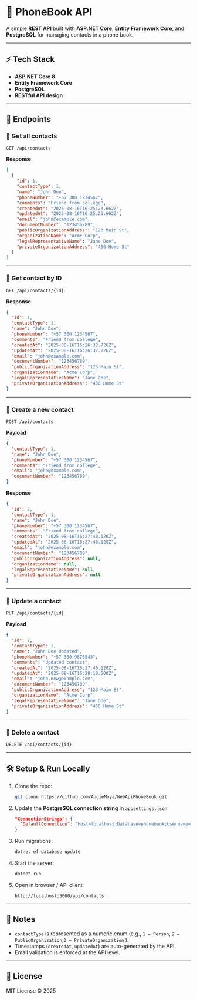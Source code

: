# 📖 PhoneBook API

A simple **REST API** built with **ASP.NET Core**, **Entity Framework Core**, and **PostgreSQL** for managing contacts in a phone book.

---

## ⚡ Tech Stack
- **ASP.NET Core 8**
- **Entity Framework Core**
- **PostgreSQL**
- **RESTful API design**

---

## 📂 Endpoints

### 🔹 Get all contacts
```
GET /api/contacts
```

**Response**
```json
[
  {
    "id": 1,
    "contactType": 1,
    "name": "John Doe",
    "phoneNumber": "+57 300 1234567",
    "comments": "Friend from college",
    "createdAt": "2025-08-16T16:25:23.662Z",
    "updatedAt": "2025-08-16T16:25:23.662Z",
    "email": "john@example.com",
    "documentNumber": "123456789",
    "publicOrganizationAddress": "123 Main St",
    "organizationName": "Acme Corp",
    "legalRepresentativeName": "Jane Doe",
    "privateOrganizationAddress": "456 Home St"
  }
]
```

---

### 🔹 Get contact by ID
```
GET /api/contacts/{id}
```

**Response**
```json
{
  "id": 1,
  "contactType": 1,
  "name": "John Doe",
  "phoneNumber": "+57 300 1234567",
  "comments": "Friend from college",
  "createdAt": "2025-08-16T16:26:32.726Z",
  "updatedAt": "2025-08-16T16:26:32.726Z",
  "email": "john@example.com",
  "documentNumber": "123456789",
  "publicOrganizationAddress": "123 Main St",
  "organizationName": "Acme Corp",
  "legalRepresentativeName": "Jane Doe",
  "privateOrganizationAddress": "456 Home St"
}
```

---

### 🔹 Create a new contact
```
POST /api/contacts
```

**Payload**
```json
{
  "contactType": 1,
  "name": "John Doe",
  "phoneNumber": "+57 300 1234567",
  "comments": "Friend from college",
  "email": "john@example.com",
  "documentNumber": "123456789",
}
```

**Response**
```json
{
  "id": 2,
  "contactType": 1,
  "name": "John Doe",
  "phoneNumber": "+57 300 1234567",
  "comments": "Friend from college",
  "createdAt": "2025-08-16T16:27:40.120Z",
  "updatedAt": "2025-08-16T16:27:40.120Z",
  "email": "john@example.com",
  "documentNumber": "123456789",
  "publicOrganizationAddress": null,
  "organizationName": null,
  "legalRepresentativeName": null,
  "privateOrganizationAddress": null
}
```

---

### 🔹 Update a contact
```
PUT /api/contacts/{id}
```

**Payload**
```json
{
  "id": 2,
  "contactType": 1,
  "name": "John Doe Updated",
  "phoneNumber": "+57 300 9876543",
  "comments": "Updated contact",
  "createdAt": "2025-08-16T16:27:40.120Z",
  "updatedAt": "2025-08-16T16:29:10.500Z",
  "email": "john.new@example.com",
  "documentNumber": "123456789",
  "publicOrganizationAddress": "123 Main St",
  "organizationName": "Acme Corp",
  "legalRepresentativeName": "Jane Doe",
  "privateOrganizationAddress": "456 Home St"
}
```

---

### 🔹 Delete a contact
```
DELETE /api/contacts/{id}
```

---

## 🛠️ Setup & Run Locally

1. Clone the repo:
   ```bash
   git clone https://github.com/AngieMoya/WebApiPhoneBook.git
   ```

2. Update the **PostgreSQL connection string** in `appsettings.json`:
   ```json
   "ConnectionStrings": {
     "DefaultConnection": "Host=localhost;Database=phonebook;Username=postgres;Password=yourpassword"
   }
   ```

3. Run migrations:
   ```bash
   dotnet ef database update
   ```

4. Start the server:
   ```bash
   dotnet run
   ```

5. Open in browser / API client:
   ```
   http://localhost:5000/api/contacts
   ```

---

## 📌 Notes
- `contactType` is represented as a numeric enum (e.g., `1 = Person`, `2 = PublicOrganization`,`3 = PrivateOrganization` ).
- Timestamps (`createdAt`, `updatedAt`) are auto-generated by the API.
- Email validation is enforced at the API level.
---

## 📜 License
MIT License © 2025
